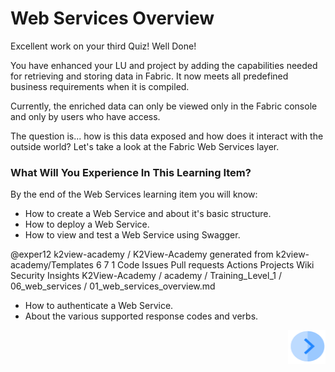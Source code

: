 # Web Services Overview

Excellent work on your third Quiz! Well Done! 

You have enhanced your LU and project by adding the capabilities needed for retrieving and storing data in Fabric. It now meets all predefined business requirements when it is compiled.

Currently, the enriched data can only be viewed only in the Fabric console and only by users who have access. 

The question is... how is this data exposed and how does it interact with the outside world? Let's take a look at the Fabric Web Services layer.  
 

### What Will You Experience In This Learning Item?

By the end of the Web Services learning item you will know:

- How to create a Web Service and about it's basic structure.
- How to deploy a Web Service.
- How to view and test a Web Service using Swagger.
 
@exper12 
k2view-academy
/
K2View-Academy
generated from k2view-academy/Templates
6
7
1
Code
Issues
Pull requests
Actions
Projects
Wiki
Security
Insights
K2View-Academy
/
academy
/
Training_Level_1
/
06_web_services
/
01_web_services_overview.md
 
- How to authenticate a Web Service.
- About the various supported response codes and verbs.
<!--How to manage access rights for your web service- once Admin item is ready-->
<!--How to use Graphit- Once item is ready-->



[<img align="right" width="60" height="54" src="/articles/images/Next.png">](/academy/Training_Level_1/06_web_services/02_create_and_deploy_a_web_service.md)

